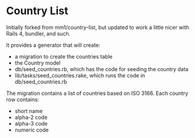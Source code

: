 Country List
=============

Initially forked from mm1/country-list, but updated to work a little nicer with
Rails 4, bundler, and such.

It provides a generator that will create:

* a migration to create the countries table
* the Country model
* db/seed_countries.rb, which has the code for seeding the country data
* lib/tasks/seed_countries.rake, which runs the code in db/seed_countries.rb

The migration contains a list of countries based on ISO 3166. Each country row
contains:

* short name
* alpha-2 code
* alpha-3 code
* numeric code
